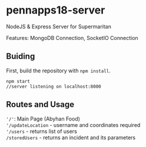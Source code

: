 # pennapps18-server
NodeJS & Express Server for Supermaritan  
  
Features: MongoDB Connection, SocketIO Connection

## Buiding  
First, build the repository with `npm install`.
```
npm start  
//server listening on localhost:8000  
```

## Routes and Usage  
`'/'`: Main Page (Abyhan Food)  
`'/updateLocation` - username and coordinates required  
`'/users` - returns list of users  
`/storedUsers` - returns an incident and its parameters  
